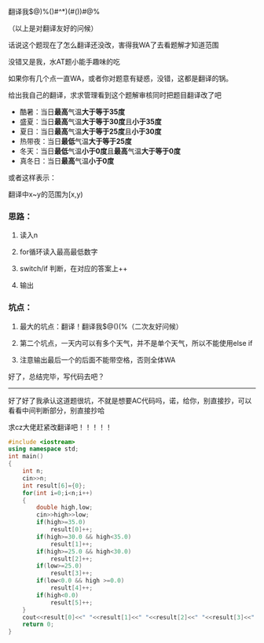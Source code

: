 翻译我$@)%()#^*)(#())#@%

（以上是对翻译友好的问候）

话说这个题现在了怎么翻译还没改，害得我WA了去看题解才知道范围

没错又是我，水AT题小能手趣味的吃

如果你有几个点一直WA，或者你对题意有疑惑，没错，这都是翻译的锅。

给出我自己的翻译，求求管理看到这个题解审核同时把题目翻译改了吧

- 酷暑：当日**最高**气温**大于等于35度**
- 盛夏：当日**最高**气温**大于等于30度**且**小于35度**
- 夏日：当日**最高**气温**大于等于25度**且**小于30度**
- 热带夜：当日**最低**气温**大于等于25度**
- 冬天：当日**最低**气温**小于0度**且**最高**气温**大于等于0度**
- 真冬日：当日**最高**气温**小于0度**

或者这样表示：

翻译中x~y的范围为[x,y)

### 思路：

1. 读入n

2. for循环读入最高最低数字

3. switch/if 判断，在对应的答案上++

4. 输出

### 坑点：

1. 最大的坑点：翻译！翻译我$@()(%（二次友好问候）

2. 第二个坑点，一天内可以有多个天气，并不是单个天气，所以不能使用else if

3. 注意输出最后一个的后面不能带空格，否则全体WA

好了，总结完毕，写代码去吧？



------------
好了好了我承认这道题很坑，不就是想要AC代码吗，诺，给你，别直接抄，可以看看中间判断部分，别直接抄哈

求cz大佬赶紧改翻译吧！！！！！

```cpp
#include <iostream>
using namespace std;
int main()
{
    int n;
    cin>>n;
    int result[6]={0};
    for(int i=0;i<n;i++)
    {
        double high,low;
        cin>>high>>low;
        if(high>=35.0)
            result[0]++;
        if(high>=30.0 && high<35.0)
            result[1]++;
        if(high>=25.0 && high<30.0)
            result[2]++;
        if(low>=25.0)
            result[3]++;
        if(low<0.0 && high >=0.0)
            result[4]++;
        if(high<0.0)
            result[5]++;
    }
    cout<<result[0]<<" "<<result[1]<<" "<<result[2]<<" "<<result[3]<<" "<<result[4]<<" "<<result[5]<<endl;
    return 0;
}
```
